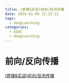 ```yaml
---
title: (原理&实战)前向/反向传播 
date: 2024-01-09 12:22:12
tags:
  - deepLearning
categories: 
  - AIGC
  - deepLearning   
---
```


<p></p>
<!-- more -->

# 前向/反向传播
[(原理&实战)前向/反向传播](https://candied-skunk-1ca.notion.site/164bfe211084800d80dbe868719ce79a?pvs=4)